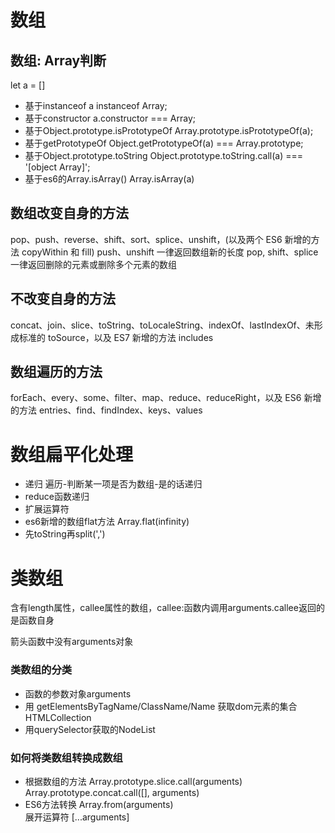 # 数组

##  数组: Array判断
let a = []
- 基于instanceof
a instanceof Array;
- 基于constructor
a.constructor === Array;
- 基于Object.prototype.isPrototypeOf
Array.prototype.isPrototypeOf(a);
- 基于getPrototypeOf
Object.getPrototypeOf(a) === Array.prototype;
- 基于Object.prototype.toString
Object.prototype.toString.call(a) === '[object Array]';
- 基于es6的Array.isArray()
Array.isArray(a)


## 数组改变自身的方法
pop、push、reverse、shift、sort、splice、unshift，(以及两个 ES6 新增的方法 copyWithin 和 fill)
push、unshift 一律返回数组新的长度
pop, shift、splice 一律返回删除的元素或删除多个元素的数组

## 不改变自身的方法
concat、join、slice、toString、toLocaleString、indexOf、lastIndexOf、未形成标准的 toSource，以及 ES7 新增的方法 includes
## 数组遍历的方法
forEach、every、some、filter、map、reduce、reduceRight，以及 ES6 新增的方法 entries、find、findIndex、keys、values

# 数组扁平化处理
- 递归  遍历-判断某一项是否为数组-是的话递归
- reduce函数递归
- 扩展运算符
- es6新增的数组flat方法 Array.flat(infinity)
- 先toString再split(',')

# 类数组
含有length属性，callee属性的数组，callee:函数内调用arguments.callee返回的是函数自身

箭头函数中没有arguments对象
### 类数组的分类
- 函数的参数对象arguments
- 用 getElementsByTagName/ClassName/Name 获取dom元素的集合HTMLCollection
- 用querySelector获取的NodeList

### 如何将类数组转换成数组
- 根据数组的方法
Array.prototype.slice.call(arguments)  
Array.prototype.concat.call([], arguments)
- ES6方法转换
Array.from(arguments)  
展开运算符 [...arguments]

